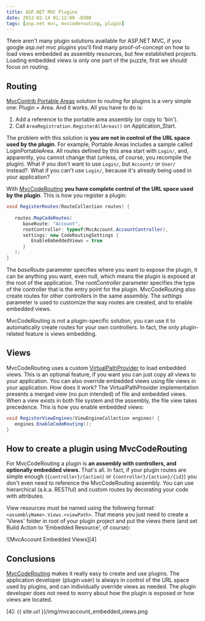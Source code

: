 ```yaml
---
title: ASP.NET MVC Plugins
date: 2012-02-14 01:12:00 -0300
tags: [asp.net mvc, mvccoderouting, plugin]
---
```


There aren't many plugin solutions available for ASP.NET MVC, if you google *asp.net mvc plugins* you'll find many proof-of-concept on how to load views embedded as assembly resources, but few established projects. Loading embedded views is only one part of the puzzle, first we should focus on routing.

Routing
-------
[MvcContrib Portable Areas][1] solution to routing for plugins is a very simple one: Plugin = Area. And it works. All you have to do is:

1. Add a reference to the portable area assembly (or copy to 'bin').
2. Call `AreaRegistration.RegisterAllAreas()` on Application_Start.

The problem with this solution is **you are not in control of the URL space used by the plugin**. For example, Portable Areas includes a sample called LoginPortableArea. All routes defined by this area start with `Login/`, and, apparently, you cannot change that (unless, of course, you recompile the plugin). What if you don't want to use `Login/`, but `Account/` or `User/` instead?. What if you can't use `Login/`, because it's already being used in your application?

With [MvcCodeRouting][2] **you have complete control of the URL space used by the plugin**. This is how you register a plugin:

```csharp
void RegisterRoutes(RouteCollection routes) {
   
   routes.MapCodeRoutes(
      baseRoute: "Account",
      rootController: typeof(MvcAccount.AccountController),
      settings: new CodeRoutingSettings { 
         EnableEmbeddedViews = true
      }
   );
}
```

The *baseRoute* parameter specifies where you want to expose the plugin, it can be anything you want, even null, which means the plugin is exposed at the root of the application. The *rootController* parameter specifies the type of the controller that is the entry point for the plugin. MvcCodeRouting also create routes for other controllers in the same assembly. The *settings* parameter is used to customize the way routes are created, and to enable embedded views.

MvcCodeRouting is not a plugin-specific solution, you can use it to automatically create routes for your own controllers. In fact, the only plugin-related feature is views embedding.

Views
-----
MvcCodeRouting uses a custom [VirtualPathProvider][3] to load embedded views. This is an optional feature, if you want you can just copy all views to your application. You can also override embedded views using file views in your application. How does it work? The VirtualPathProvider implementation presents a merged view (no pun intended) of file and embedded views. When a view exists in both file system and the assembly, the file view takes precedence. This is how you enable embedded views:

```csharp
void RegisterViewEngines(ViewEngineCollection engines) {
   engines.EnableCodeRouting();
}
```

How to create a plugin using MvcCodeRouting
-------------------------------------------
For MvcCodeRouting a plugin is **an assembly with controllers, and optionally embedded views**. That's all. In fact, if your plugin routes are simple enough (`{controller}/{action}` or `{controller}/{action}/{id}`) you don't even need to reference the MvcCodeRouting assembly. You can use hierarchical (a.k.a. RESTful) and custom routes by decorating your code with attributes.

View resources must be named using the following format: `<assemblyName>.Views.<viewPath>`. That means you just need to create a 'Views' folder in root of your plugin project and put the views there (and set Build Action to 'Embedded Resource', of course):

![MvcAccount Embedded Views][4]

Conclusions
-----------
[MvcCodeRouting][1] makes it really easy to create and use plugins. The application developer (plugin user) is always in control of the URL space used by plugins, and can individually override views as needed. The plugin developer does not need to worry about how the plugin is exposed or how views are located.

[1]: http://portableareas.codeplex.com/
[2]: http://mvccoderouting.codeplex.com/
[3]: http://msdn.microsoft.com/library/system.web.hosting.virtualpathprovider
[4]: {{ site.url }}/img/mvcaccount_embedded_views.png